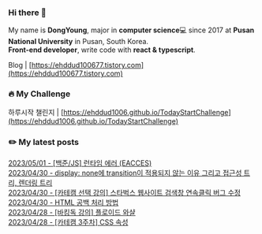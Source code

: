 
### Hi there 👋
My name is **DongYoung**, major in **computer science**💻 since 2017 at **Pusan National University** in Pusan, South Korea.  
**Front-end developer**, write code with **react & typescript**.

Blog | [https://ehddud100677.tistory.com](https://ehddud100677.tistory.com)

### 🔥 My Challenge
하루시작 챌린지 | [https://ehddud1006.github.io/TodayStartChallenge](https://ehddud1006.github.io/TodayStartChallenge)  

### ✏️ My latest posts
[2023/05/01 - [백준/JS] 런타임 에러 (EACCES)](https://ehddud100677.tistory.com/827) <br/>
[2023/04/30 - display: none에 transition이 적용되지 않는 이유 그리고 접근성 트리, 렌더링 트리](https://ehddud100677.tistory.com/826) <br/>
[2023/04/30 - [카테캠 선택 강의] 스타벅스 웹사이트 검색창 연속클릭 버그 수정](https://ehddud100677.tistory.com/825) <br/>
[2023/04/30 - HTML 공백 처리 방법](https://ehddud100677.tistory.com/822) <br/>
[2023/04/28 - [바킹독 강의] 플로이드 와샬](https://ehddud100677.tistory.com/818) <br/>
[2023/04/28 - [카테캠 3주차] CSS 속성](https://ehddud100677.tistory.com/817) <br/>
